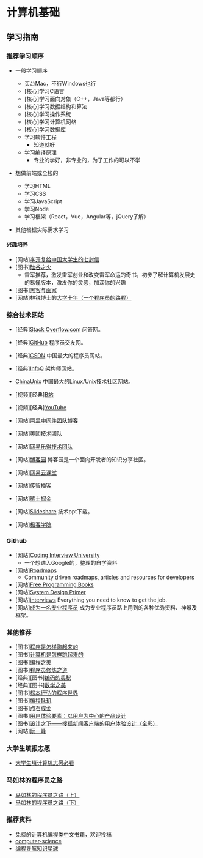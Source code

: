 # 计算机基础

## 学习指南

### 推荐学习顺序

* 一般学习顺序
  * 买台Mac，不行Windows也行
  * [核心]学习C语言
  * [核心]学习面向对象（C++，Java等都行）
  * [核心]学习数据结构和算法
  * [核心]学习操作系统
  * [核心]学习计算机网络
  * [核心]学习数据库
  * 学习软件工程
    * 知道就好
  * 学习编译原理
    * 专业的学好，非专业的，为了工作的可以不学

* 想做前端或全栈的
  * 学习HTML
  * 学习CSS
  * 学习JavaScript
  * 学习Node
  * 学习框架（React，Vue，Angular等，jQuery了解）

* 其他根据实际需求学习

#### 兴趣培养

* [网站][李开复给中国大学生的七封信](https://github.com/2014guai/LiKaifu-7letters)
* [图书][硅谷之火](http://product.dangdang.com/23602685.html)
  * 雷军推荐，激发雷军创业和改变雷军命运的奇书，初步了解计算机发展史的易懂版本，激发你的灵感，加深你的兴趣
* [图书][黑客与画家](http://product.dangdang.com/11321038397.html)
* [网站]林锐博士的[大学十年（一个程序员的路程）](https://blog.csdn.net/ithomer/article/details/5018014)

### 综合技术网站

* [经典][Stack Overflow.com](https://stackoverflow.com) 问答网。
* [经典][GitHub](https://github.com) 程序员交友网。
* [经典][CSDN](http://www.csdn.net) 中国最大的程序员网站。
* [经典][InfoQ](http://www.infoq.com) 架构师网站。
* [ChinaUnix](http://www.chinaunix.net) 中国最大的Linux/Unix技术社区网站。
* [视频][经典][B站](https://www.bilibili.com)
* [视频][经典][YouTube](http://youtube.com)

* [网站][阿里中间件团队博客](http://jm.taobao.org)
* [网站][美团技术团队](https://tech.meituan.com)
* [网站][网易乐得技术团队](http://tech.lede.com)
* [网站][博客园](https://www.cnblogs.com) 博客园是一个面向开发者的知识分享社区。
* [网站][网易云课堂](http://study.163.com)
* [网站][传智播客](http://www.itcast.cn)
* [网站][稀土掘金](https://juejin.cn)
* [网站][Slideshare](https://www.slideshare.net) 技术ppt下载。
* [网站][极客学院](http://www.jikexueyuan.com)

### Github

* [网站][Coding Interview University](https://github.com/jwasham/coding-interview-university)
  * 一个想进入Google的，整理的自学资料
* [网站][Roadmaps](https://github.com/kamranahmedse/developer-roadmap)
  * Community driven roadmaps, articles and resources for developers
* [网站][Free Programming Books](https://github.com/EbookFoundation/free-programming-booksp)
* [网站][System Design Primer](https://github.com/donnemartin/system-design-primer)
* [网站][interviews](https://github.com/kdn251/interviews)  Everything you need to know to get the job.
* [网站][成为一名专业程序员](https://github.com/stanzhai/be-a-professional-programmer) 成为专业程序员路上用到的各种优秀资料、神器及框架。

### 其他推荐

* [图书][程序是怎样跑起来的](http://product.dangdang.com/29449347.html)
* [图书][计算机是怎样跑起来的](http://product.dangdang.com/29242365.html)
* [图书][编程之美](http://product.dangdang.com/25478415.html)
* [图书][程序员修炼之道](http://product.dangdang.com/28527131.html)
* [经典][图书][编码的奥秘](http://product.dangdang.com/11233935771.html)
* [经典][图书][数学之美](http://product.dangdang.com/23594870.html)
* [图书][松本行弘的程序世界](http://product.dangdang.com/22471151.html)
* [图书][编程珠玑](http://product.dangdang.com/23640352.html)
* [图书][点石成金](http://product.dangdang.com/23611791.html)
* [图书][用户体验要素：以用户为中心的产品设计](http://product.dangdang.com/21110580.html)
* [图书][设计之下——搜狐新闻客户端的用户体验设计（全彩）](http://product.dangdang.com/23409934.html)
* [网站][阮一峰](https://www.ruanyifeng.com)

### 大学生填报志愿

* [大学生填计算机志愿必看](https://study.163.com/course/courseLearn.htm?courseId=1003106001&share=2&shareId=825396#/learn/video?lessonId=1004113977&courseId=1003106001)

### 马如林的程序员之路

* [马如林的程序员之路（上）](./资源/马如林的程序员之路（上）.md)
* [马如林的程序员之路（下）](./资源/马如林的程序员之路（下）.md)

### 推荐资料

* [免费的计算机编程类中文书籍，欢迎投稿](https://github.com/justjavac/free-programming-books-zh_CN)
* [computer-science](https://github.com/ossu/computer-science)
* [编程导航知识星球](https://yupi.icu)
